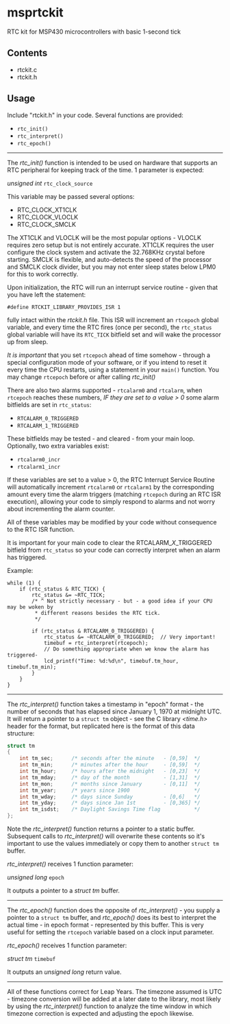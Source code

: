 # msprtckit
RTC kit for MSP430 microcontrollers with basic 1-second tick

## Contents

* rtckit.c
* rtckit.h

## Usage

Include "rtckit.h" in your code.  Several functions are provided:

* ``rtc_init()``
* ``rtc_interpret()``
* ``rtc_epoch()``

---
The *rtc_init()* function is intended to be used on hardware that supports an RTC peripheral
for keeping track of the time.  1 parameter is expected:

*unsigned int* ``rtc_clock_source``

This variable may be passed several options:

* RTC_CLOCK_XT1CLK
* RTC_CLOCK_VLOCLK
* RTC_CLOCK_SMCLK

The XT1CLK and VLOCLK will be the most popular options - VLOCLK requires zero setup but is not
entirely accurate.  XT1CLK requires the user configure the clock system and activate the
32.768KHz crystal before starting.  SMCLK is flexible, and auto-detects the speed of the
processor and SMCLK clock divider, but you may not enter sleep states below LPM0 for this
to work correctly.

Upon initialization, the RTC will run an interrupt service routine - given that you have left
the statement:

    #define RTCKIT_LIBRARY_PROVIDES_ISR 1

fully intact within the *rtckit.h* file.  This ISR will increment an ``rtcepoch`` global variable,
and every time the RTC fires (once per second), the ``rtc_status`` global variable will have its
``RTC_TICK`` bitfield set and will wake the processor up from sleep.

*It is important* that you set ``rtcepoch`` ahead of time somehow - through a special configuration
mode of your software, or if you intend to reset it every time the CPU restarts, using a statement
in your ``main()`` function.  You may change ``rtcepoch`` before or after calling *rtc_init()*

There are also two alarms supported - ``rtcalarm0`` and ``rtcalarm``, when ``rtcepoch``
reaches these numbers, *IF they are set to a value > 0* some alarm bitfields are set in ``rtc_status``:

* ``RTCALARM_0_TRIGGERED``
* ``RTCALARM_1_TRIGGERED``

These bitfields may be tested - and cleared - from your main loop.  Optionally, two extra variables
exist:

* ``rtcalarm0_incr``
* ``rtcalarm1_incr``

If these variables are set to a value > 0, the RTC Interrupt Service Routine will automatically
increment ``rtcalarm0`` or ``rtcalarm1`` by the corresponding amount every time the
alarm triggers (matching ``rtcepoch`` during an RTC ISR execution), allowing your code to simply
respond to alarms and not worry about incrementing the alarm counter.

All of these variables may be modified by your code without consequence to the RTC ISR function.

It is important for your main code to clear the RTCALARM_*X*_TRIGGERED bitfield from
``rtc_status`` so your code can correctly interpret when an alarm has triggered.

Example:

    while (1) {
        if (rtc_status & RTC_TICK) {
            rtc_status &= ~RTC_TICK;
            /* ^ Not strictly necessary - but - a good idea if your CPU may be woken by
             * different reasons besides the RTC tick.
             */

            if (rtc_status & RTCALARM_0_TRIGGERED) {
                rtc_status &= ~RTCALARM_0_TRIGGERED;  // Very important!
                timebuf = rtc_interpret(rtcepoch);
                // Do something appropriate when we know the alarm has triggered-
                lcd_printf("Time: %d:%d\n", timebuf.tm_hour, timebuf.tm_min);
            }
        }
    }

---
The *rtc_interpret()* function takes a timestamp in "epoch" format - the number of seconds that
has elapsed since January 1, 1970 at midnight UTC.  It will return a pointer to a
``struct tm`` object - see the C library *<time.h>* header for the format, but replicated here
is the format of this data structure:

```c
struct tm
{
    int tm_sec;      /* seconds after the minute   - [0,59]  */
    int tm_min;      /* minutes after the hour     - [0,59]  */
    int tm_hour;     /* hours after the midnight   - [0,23]  */
    int tm_mday;     /* day of the month           - [1,31]  */
    int tm_mon;      /* months since January       - [0,11]  */
    int tm_year;     /* years since 1900                     */
    int tm_wday;     /* days since Sunday          - [0,6]   */
    int tm_yday;     /* days since Jan 1st         - [0,365] */
    int tm_isdst;    /* Daylight Savings Time flag           */
};
```

Note the *rtc_interpret()* function returns a pointer to a static buffer.  Subsequent calls to
*rtc_interpret()* will overwrite these contents so it's important to use the values immediately
or copy them to another ``struct tm`` buffer.

*rtc_interpret()* receives 1 function parameter:

*unsigned long* ``epoch``

It outputs a pointer to a *struct tm* buffer.

---
The *rtc_epoch()* function does the opposite of *rtc_interpret()* - you supply a pointer to a
``struct tm`` buffer, and *rtc_epoch()* does its best to interpret the actual time - in epoch
format - represented by this buffer.  This is very useful for setting the ``rtcepoch`` variable
based on a clock input parameter.

*rtc_epoch()* receives 1 function parameter:

*struct tm* ``timebuf``

It outputs an *unsigned long* return value.

---

All of these functions correct for Leap Years.  The timezone assumed is UTC - timezone conversion
will be added at a later date to the library, most likely by using the *rtc_interpret()* function
to analyze the time window in which timezone correction is expected and adjusting the epoch
likewise.
